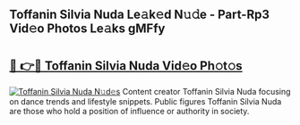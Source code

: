 ## Toffanin Silvia Nuda Le𝚊k𝚎d N𝚞𝚍e - Part-Rp3 Vid𝚎o Photos Le𝚊ks gMFfy

# <h2><a href="http://fbfjtqr.evod.top/?m=Toffanin+Silvia+Nuda">🔗 👉🔴 Toffanin Silvia Nuda Vid𝚎o Ph𝚘t𝚘s</a></h2>

[![Toffanin Silvia Nuda N𝚞d𝚎s](https://i.imgur.com/8V9OHl7.gif)](http://fbfjtqr.evod.top/?m=Toffanin+Silvia+Nuda)
Content creator Toffanin Silvia Nuda focusing on dance trends and lifestyle snippets. Public figures Toffanin Silvia Nuda are those who hold a position of influence or authority in society. 
